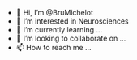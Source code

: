 - 👋 Hi, I’m @BruMichelot
- 👀 I’m interested in Neurosciences
- 🌱 I’m currently learning ...
- 💞️ I’m looking to collaborate on ...
- 📫 How to reach me ...

<!---
BruMichelot/BruMichelot is a ✨ special ✨ repository because its `README.md` (this file) appears on your GitHub profile.
You can click the Preview link to take a look at your changes.
--->
